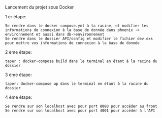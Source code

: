 Lancement du projet sous Docker

1 er étape:

    Se rendre dans le docker-compose.yml à la racine, et modifier les informations de connexion à la base de donnée dans phoenix -> environnement et aussi dans db->environnement
    Se rendre dans le dossier API/config et modifier le fichier dev.exs pour mettre vos informations de connexion à la base de donnée
2 ème étape:

    taper : docker-compose build dans le terminal en étant à la racine du dossier

3 ème étape:

    taper: docker-compose up dans le terminal en étant à la racine du dossier

4 ème étape:

    Se rendre sur son localhost avec pour port 8080 pour accéder au front
    Se rendre sur son localhost avec pour port 4001 pour accéder à l'API

